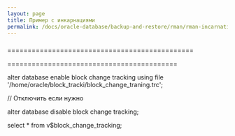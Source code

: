 ```yaml
---
layout: page
title: Пример с инкарнациями
permalink: /docs/oracle-database/backup-and-restore/rman/rman-incarnations-sample/1/
---
```



###






==============================================





==========================================


alter database enable block change tracking using file '/home/oracle/block_tracki/block_change_traning.trc';


// Отключить  если нужно

alter database disable block change tracking;


select * from v$block_change_tracking;

